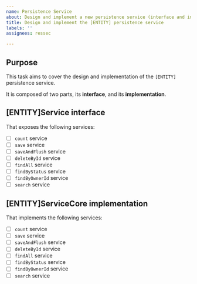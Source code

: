 ```yaml
---
name: Persistence Service
about: Design and implement a new persistence service (interface and implementation).
title: Design and implement the [ENTITY] persistence service
labels: ''
assignees: ressec

---
```


## Purpose

This task aims to cover the design and implementation of the `[ENTITY]` persistence service.

It is composed of two parts, its **interface**, and its **implementation**.

## [ENTITY]Service interface

That exposes the following services:

- [ ] `count` service
- [ ] `save` service
- [ ] `saveAndFlush` service
- [ ] `deleteById` service
- [ ] `findAll` service
- [ ] `findByStatus` service
- [ ] `findByOwnerId` service
- [ ] `search` service

## [ENTITY]ServiceCore implementation

That implements the following services:

- [ ] `count` service
- [ ] `save` service
- [ ] `saveAndFlush` service
- [ ] `deleteById` service
- [ ] `findAll` service
- [ ] `findByStatus` service
- [ ] `findByOwnerId` service
- [ ] `search` service
